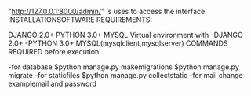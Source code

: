  "http://127.0.0.1:8000/admin/" is uses to access the interface.
INSTALLATIONSOFTWARE REQUIREMENTS:

DJANGO 2.0+
PYTHON 3.0+
MYSQL
Virtual environment with
  -DJANGO 2.0+ 
  -PYTHON 3.0+
MYSQL(mysqlclient,mysqlserver)
COMMANDS REQUIRED before execution

-for database
  $python manage.py makemigrations
  $python manage.py migrate
-for staticfiles
  $python manage.py collectstatic
-for mail
  change examplemail and password

